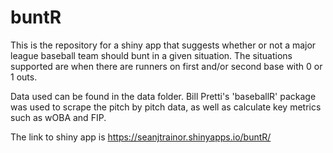 # buntR

This is the repository for a shiny app that suggests whether or not a major league baseball team should bunt in a given situation. The
situations supported are when there are runners on first and/or second base with 0 or 1 outs. 

Data used can be found in the data folder. Bill Pretti's 'baseballR' package was used to scrape the pitch by pitch data, as well as calculate
key metrics such as wOBA and FIP.

The link to shiny app is https://seanjtrainor.shinyapps.io/buntR/
